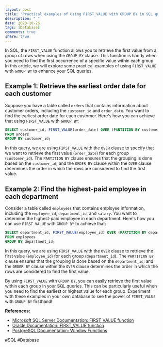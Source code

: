 ```yaml
---
layout: post
title: "Practical examples of using FIRST_VALUE with GROUP BY in SQL queries"
description: " "
date: 2023-10-26
tags: [Database]
comments: true
share: true
---
```


In SQL, the `FIRST_VALUE` function allows you to retrieve the first value from a group of rows when using the `GROUP BY` clause. This function is handy when you need to find the first occurrence of a specific value within each group. In this article, we will explore some practical examples of using `FIRST_VALUE` with `GROUP BY` to enhance your SQL queries.

## Example 1: Retrieve the earliest order date for each customer

Suppose you have a table called `orders` that contains information about customer orders, including the `customer_id` and `order_date`. You want to find the earliest order date for each customer. Here's how you can achieve that using `FIRST_VALUE` with `GROUP BY`:

```sql
SELECT customer_id, FIRST_VALUE(order_date) OVER (PARTITION BY customer_id ORDER BY order_date ASC) AS earliest_order_date
FROM orders
GROUP BY customer_id;
```

In this query, we are using `FIRST_VALUE` with the `OVER` clause to specify that we want to retrieve the first value (`order_date`) for each group (`customer_id`). The `PARTITION BY` clause ensures that the grouping is done based on the `customer_id`, and the `ORDER BY` clause within the `OVER` clause determines the order in which the rows are considered to find the first value.

## Example 2: Find the highest-paid employee in each department

Consider a table called `employees` that contains employee information, including the `employee_id`, `department_id`, and `salary`. You want to determine the highest-paid employee in each department. Here's how you can use `FIRST_VALUE` with `GROUP BY` to achieve that:

```sql
SELECT department_id, FIRST_VALUE(employee_id) OVER (PARTITION BY department_id ORDER BY salary DESC) AS highest_paid_employee_id
FROM employees
GROUP BY department_id;
```

In this query, we are using `FIRST_VALUE` with the `OVER` clause to retrieve the first value (`employee_id`) for each group (`department_id`). The `PARTITION BY` clause ensures that the grouping is done based on the `department_id`, and the `ORDER BY` clause within the `OVER` clause determines the order in which the rows are considered to find the first value.

By using `FIRST_VALUE` with `GROUP BY`, you can easily retrieve the first value within each group in your SQL queries. This can be particularly useful when you need to find the earliest or highest value for each group. Experiment with these examples in your own database to see the power of `FIRST_VALUE` with `GROUP BY` firsthand!

**References:**

- [Microsoft SQL Server Documentation: FIRST_VALUE function](https://docs.microsoft.com/en-us/sql/t-sql/functions/first-value-transact-sql)
- [Oracle Documentation: FIRST_VALUE function](https://docs.oracle.com/en/database/oracle/oracle-database/19/sqlrf/FIRST_VALUE.html)
- [PostgreSQL Documentation: Window Functions](https://www.postgresql.org/docs/current/functions-window.html) 

\#SQL \#Database